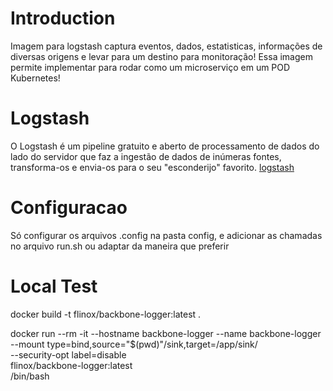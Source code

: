 # Introduction 
Imagem para logstash captura eventos, dados, estatisticas, informações de diversas origens e levar para um destino para monitoração!
Essa imagem permite implementar para rodar como um microserviço em um POD Kubernetes!

# Logstash
O Logstash é um pipeline gratuito e aberto de processamento de dados do lado do servidor que faz a ingestão de dados de inúmeras fontes, transforma-os e envia-os para o seu "esconderijo" favorito. 
[logstash](https://www.elastic.co/pt/logstash/)


# Configuracao
Só configurar os arquivos .config na pasta config, e adicionar as chamadas no arquivo run.sh
ou adaptar da maneira que preferir


# Local Test

docker build -t flinox/backbone-logger:latest .

docker run --rm -it --hostname backbone-logger --name backbone-logger \
--mount type=bind,source="$(pwd)"/sink,target=/app/sink/ \
--security-opt label=disable \
flinox/backbone-logger:latest \
/bin/bash







